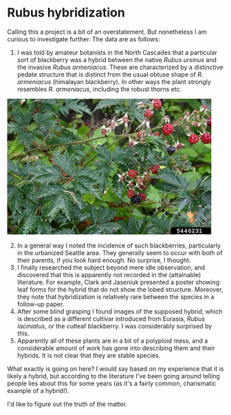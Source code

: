 # Rubus hybridization
Calling this a project is a bit of an overstatement. But nonetheless I am curious to investigate further. The data are as follows:

 1. I was told by amateur botanists in the North Cascades that a particular sort of blackberry was a hybrid between the native *Rubus ursinus* and the invasive *Rubus armeniacus*. These are characterized by a distinctive pedate structure that is distinct from the usual obtuse shape of *R. armeniacus* (himalayan blackberry). In other ways the plant strongly resembles *R. armeniacus*, including the robust thorns etc.

![the supposed hybrid](/assets/images/rubus_laciniatus.jpg "title")

 2. In a general way I noted the incidence of such blackberries, particularly in the urbanized Seattle area. They generally seem to occur with both of their parents, if you look hard enough. No surprise, I thought. 
 3. I finally researched the subject beyond mere idle observation, and discovered that this is apparently not recorded in the (attainable) literature. For example, Clark and Jaseniuk presented a poster showing leaf forms for the hybrid that do not show the lobed structure. Moreover, they note that hybridization is relatively rare between the species in a follow-up paper. 
 4. After some blind grasping I found images of the supposed hybrid, which is described as a different cultivar introduced from Eurasia, *Rubus laciniatus*, or the cutleaf blackberry. I was considerably surprised by this.
 5. Apparently all of these plants are in a bit of a polyploid mess, and a considerable amount of work has gone into describing them and their hybrids. It is not clear that they are stable species. 

 What exactly is going on here? I would say based on my experience that it is likely a hybrid, but according to the literature I've been going around telling people lies about this for some years (as it's a fairly common, charismatic example of a hybrid!). 

 I'd like to figure out the truth of the matter. 
